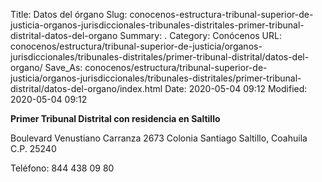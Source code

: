 Title: Datos del órgano
Slug: conocenos-estructura-tribunal-superior-de-justicia-organos-jurisdiccionales-tribunales-distritales-primer-tribunal-distrital-datos-del-organo
Summary: .
Category: Conócenos
URL: conocenos/estructura/tribunal-superior-de-justicia/organos-jurisdiccionales/tribunales-distritales/primer-tribunal-distrital/datos-del-organo/
Save_As: conocenos/estructura/tribunal-superior-de-justicia/organos-jurisdiccionales/tribunales-distritales/primer-tribunal-distrital/datos-del-organo/index.html
Date: 2020-05-04 09:12
Modified: 2020-05-04 09:12



**Primer Tribunal Distrital con residencia en Saltillo**

Boulevard Venustiano Carranza 2673
Colonia Santiago
Saltillo, Coahuila
C.P. 25240

Teléfono: 844 438 09 80



